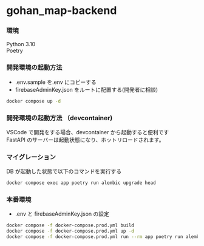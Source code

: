 # gohan_map-backend

### 環境

Python 3.10  
Poetry

### 開発環境の起動方法

- .env.sample を.env にコピーする
- firebaseAdminKey.json をルートに配置する(開発者に相談)

```bash
docker compose up -d
```

### 開発環境の起動方法 （devcontainer)

VSCode で開発をする場合、devcontainer から起動すると便利です  
FastAPI のサーバーは起動状態になり、ホットリロードされます。

### マイグレーション

DB が起動した状態で以下のコマンドを実行する

```bash
docker compose exec app poetry run alembic upgrade head
```

### 本番環境

- .env と firebaseAdminKey.json の設定

```bash
docker compose -f docker-compose.prod.yml build
docker compose -f docker-compose.prod.yml up -d
docker compose -f docker-compose.prod.yml run --rm app poetry run alembic upgrade head
```
